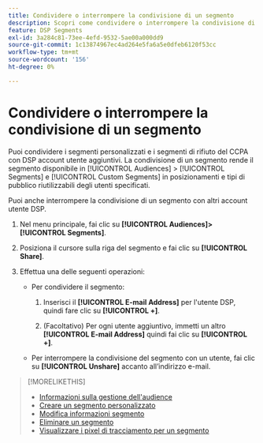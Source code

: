 ```yaml
---
title: Condividere o interrompere la condivisione di un segmento
description: Scopri come condividere o interrompere la condivisione di un segmento di rinuncia alla vendita personalizzato o CCPA con altri account utente DSP.
feature: DSP Segments
exl-id: 3a284c81-73ee-4efd-9532-5ae00a000dd9
source-git-commit: 1c13874967ec4ad264e5fa6a5e0dfeb6120f53cc
workflow-type: tm+mt
source-wordcount: '156'
ht-degree: 0%

---
```


# Condividere o interrompere la condivisione di un segmento

Puoi condividere i segmenti personalizzati e i segmenti di rifiuto del CCPA con DSP account utente aggiuntivi. La condivisione di un segmento rende il segmento disponibile in [!UICONTROL Audiences] > [!UICONTROL Segments] e [!UICONTROL Custom Segments] in posizionamenti e tipi di pubblico riutilizzabili degli utenti specificati.

Puoi anche interrompere la condivisione di un segmento con altri account utente DSP.

1. Nel menu principale, fai clic su **[!UICONTROL Audiences]>[!UICONTROL Segments]**.

1. Posiziona il cursore sulla riga del segmento e fai clic su **[!UICONTROL Share]**.

1. Effettua una delle seguenti operazioni:

   * Per condividere il segmento:

      1. Inserisci il **[!UICONTROL E-mail Address]** per l&#39;utente DSP, quindi fare clic su **[!UICONTROL +]**.

      1. (Facoltativo) Per ogni utente aggiuntivo, immetti un altro **[!UICONTROL E-mail Address]** quindi fai clic su **[!UICONTROL +]**.
   * Per interrompere la condivisione del segmento con un utente, fai clic su **[!UICONTROL Unshare]** accanto all’indirizzo e-mail.


>[!MORELIKETHIS]
>
>* [Informazioni sulla gestione dell&#39;audience](audience-about.md)
>* [Creare un segmento personalizzato](custom-segment-create.md)
>* [Modifica informazioni segmento](segment-edit.md)
>* [Eliminare un segmento](segment-delete.md)
>* [Visualizzare i pixel di tracciamento per un segmento](segment-view-pixels.md)

